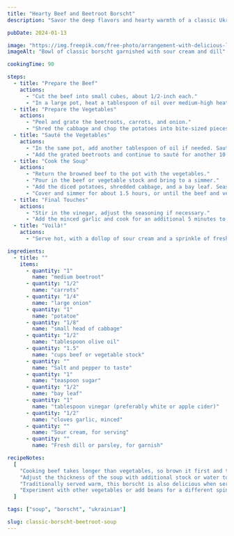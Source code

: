 ```yaml
---
title: "Hearty Beef and Beetroot Borscht"
description: "Savor the deep flavors and hearty warmth of a classic Ukrainian soup with a twist. This beef and beetroot borscht combines tender beef pieces with the traditional vibrancy of beetroots and vegetables."

pubDate: 2024-01-13

image: "https://img.freepik.com/free-photo/arrangement-with-delicious-local-food-dish_23-2148833841.jpg?t=st=1727547725~exp=1727551325~hmac=1af816f4a2fb9b38cc6d3778f2cd52cd06502d9ecff750956fe2a4efaf41deeb&w=740"
imageAlt: "Bowl of classic borscht garnished with sour cream and dill"

cookingTime: 90

steps:
  - title: "Prepare the Beef"
    actions:
      - "Cut the beef into small cubes, about 1/2-inch each."
      - "In a large pot, heat a tablespoon of oil over medium-high heat. Add the beef cubes and sear until browned on all sides. Remove and set aside."
  - title: "Prepare the Vegetables"
    actions:
      - "Peel and grate the beetroots, carrots, and onion."
      - "Shred the cabbage and chop the potatoes into bite-sized pieces."
  - title: "Sauté the Vegetables"
    actions:
      - "In the same pot, add another tablespoon of oil if needed. Sauté the onions and carrots until soft, about 5 minutes."
      - "Add the grated beetroots and continue to sauté for another 10 minutes."
  - title: "Cook the Soup"
    actions:
      - "Return the browned beef to the pot with the vegetables."
      - "Pour in the beef or vegetable stock and bring to a simmer."
      - "Add the diced potatoes, shredded cabbage, and a bay leaf. Season with salt, pepper, and a pinch of sugar to balance the beets' natural sweetness."
      - "Cover and simmer for about 1.5 hours, or until the beef and vegetables are tender."
  - title: "Final Touches"
    actions:
      - "Stir in the vinegar, adjust the seasoning if necessary."
      - "Add the minced garlic and cook for an additional 5 minutes to integrate the flavors."
  - title: "Voilà!"
    actions:
      - "Serve hot, with a dollop of sour cream and a sprinkle of fresh dill on top."

ingredients:
  - title: ""
    items:
      - quantity: "1"
        name: "medium beetroot"
      - quantity: "1/2"
        name: "carrots"
      - quantity: "1/4"
        name: "large onion"
      - quantity: "1"
        name: "potatoe"
      - quantity: "1/8"
        name: "small head of cabbage"
      - quantity: "1/2"
        name: "tablespoon olive oil"
      - quantity: "1.5"
        name: "cups beef or vegetable stock"
      - quantity: ""
        name: "Salt and pepper to taste"
      - quantity: "1"
        name: "teaspoon sugar"
      - quantity: "1/2"
        name: "bay leaf"
      - quantity: "1"
        name: "tablespoon vinegar (preferably white or apple cider)"
      - quantity: "1/2"
        name: "cloves garlic, minced"
      - quantity: ""
        name: "Sour cream, for serving"
      - quantity: ""
        name: "Fresh dill or parsley, for garnish"

recipeNotes:
  [
    "Cooking beef takes longer than vegetables, so brown it first and then simmer it with stock before adding other ingredients.",
    "Adjust the thickness of the soup with additional stock or water to your preference.",
    "Traditionally served warm, this borscht is also delicious when served cold on a hot day.",
    "Experiment with other vegetables or add beans for a different spin on the traditional recipe.",
  ]

tags: ["soup", "borscht", "ukrainian"]

slug: classic-borscht-beetroot-soup
---
```

